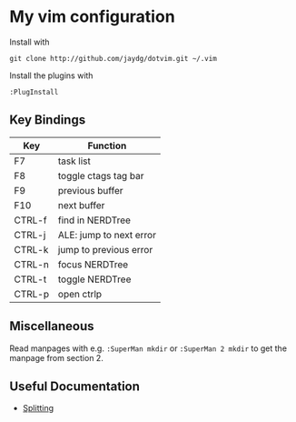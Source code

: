 # My vim configuration

Install with

    git clone http://github.com/jaydg/dotvim.git ~/.vim

Install the plugins with

	:PlugInstall

## Key Bindings

| Key    | Function                |
| ------ | ----------------------- |
| F7     | task list               |
| F8     | toggle ctags tag bar    |
| F9     | previous buffer         |
| F10    | next buffer             |
| CTRL-f | find in NERDTree        |
| CTRL-j | ALE: jump to next error |
| CTRL-k | jump to previous error  |
| CTRL-n | focus NERDTree          |
| CTRL-t | toggle NERDTree         |
| CTRL-p | open ctrlp              |

## Miscellaneous

Read manpages with e.g. ``:SuperMan mkdir`` or ``:SuperMan 2 mkdir`` to
get the manpage from section 2.

## Useful Documentation

 * [Splitting](https://linuxhandbook.com/split-vim-workspace/)
